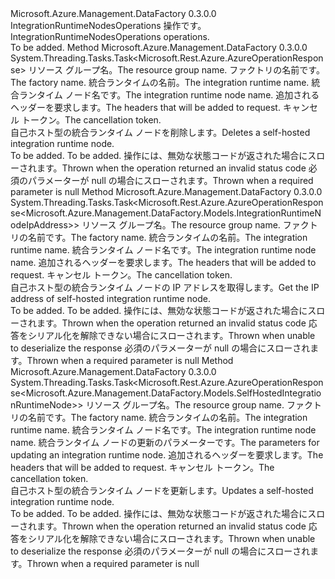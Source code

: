 <Type Name="IIntegrationRuntimeNodesOperations" FullName="Microsoft.Azure.Management.DataFactory.IIntegrationRuntimeNodesOperations">
  <TypeSignature Language="C#" Value="public interface IIntegrationRuntimeNodesOperations" />
  <TypeSignature Language="ILAsm" Value=".class public interface auto ansi abstract IIntegrationRuntimeNodesOperations" />
  <TypeSignature Language="DocId" Value="T:Microsoft.Azure.Management.DataFactory.IIntegrationRuntimeNodesOperations" />
  <TypeSignature Language="VB.NET" Value="Public Interface IIntegrationRuntimeNodesOperations" />
  <TypeSignature Language="F#" Value="type IIntegrationRuntimeNodesOperations = interface" />
  <AssemblyInfo>
    <AssemblyName>Microsoft.Azure.Management.DataFactory</AssemblyName>
    <AssemblyVersion>0.3.0.0</AssemblyVersion>
  </AssemblyInfo>
  <Interfaces />
  <Docs>
    <summary>
            <span data-ttu-id="ac33e-101">IntegrationRuntimeNodesOperations 操作です。</span><span class="sxs-lookup"><span data-stu-id="ac33e-101">IntegrationRuntimeNodesOperations operations.</span></span>
            </summary>
    <remarks>To be added.</remarks>
  </Docs>
  <Members>
    <Member MemberName="DeleteWithHttpMessagesAsync">
      <MemberSignature Language="C#" Value="public System.Threading.Tasks.Task&lt;Microsoft.Rest.Azure.AzureOperationResponse&gt; DeleteWithHttpMessagesAsync (string resourceGroupName, string factoryName, string integrationRuntimeName, string nodeName, System.Collections.Generic.Dictionary&lt;string,System.Collections.Generic.List&lt;string&gt;&gt; customHeaders = null, System.Threading.CancellationToken cancellationToken = null);" />
      <MemberSignature Language="ILAsm" Value=".method public hidebysig newslot virtual instance class System.Threading.Tasks.Task`1&lt;class Microsoft.Rest.Azure.AzureOperationResponse&gt; DeleteWithHttpMessagesAsync(string resourceGroupName, string factoryName, string integrationRuntimeName, string nodeName, class System.Collections.Generic.Dictionary`2&lt;string, class System.Collections.Generic.List`1&lt;string&gt;&gt; customHeaders, valuetype System.Threading.CancellationToken cancellationToken) cil managed" />
      <MemberSignature Language="DocId" Value="M:Microsoft.Azure.Management.DataFactory.IIntegrationRuntimeNodesOperations.DeleteWithHttpMessagesAsync(System.String,System.String,System.String,System.String,System.Collections.Generic.Dictionary{System.String,System.Collections.Generic.List{System.String}},System.Threading.CancellationToken)" />
      <MemberSignature Language="F#" Value="abstract member DeleteWithHttpMessagesAsync : string * string * string * string * System.Collections.Generic.Dictionary&lt;string, System.Collections.Generic.List&lt;string&gt;&gt; * System.Threading.CancellationToken -&gt; System.Threading.Tasks.Task&lt;Microsoft.Rest.Azure.AzureOperationResponse&gt;" Usage="iIntegrationRuntimeNodesOperations.DeleteWithHttpMessagesAsync (resourceGroupName, factoryName, integrationRuntimeName, nodeName, customHeaders, cancellationToken)" />
      <MemberType>Method</MemberType>
      <AssemblyInfo>
        <AssemblyName>Microsoft.Azure.Management.DataFactory</AssemblyName>
        <AssemblyVersion>0.3.0.0</AssemblyVersion>
      </AssemblyInfo>
      <ReturnValue>
        <ReturnType>System.Threading.Tasks.Task&lt;Microsoft.Rest.Azure.AzureOperationResponse&gt;</ReturnType>
      </ReturnValue>
      <Parameters>
        <Parameter Name="resourceGroupName" Type="System.String" />
        <Parameter Name="factoryName" Type="System.String" />
        <Parameter Name="integrationRuntimeName" Type="System.String" />
        <Parameter Name="nodeName" Type="System.String" />
        <Parameter Name="customHeaders" Type="System.Collections.Generic.Dictionary&lt;System.String,System.Collections.Generic.List&lt;System.String&gt;&gt;" />
        <Parameter Name="cancellationToken" Type="System.Threading.CancellationToken" />
      </Parameters>
      <Docs>
        <param name="resourceGroupName">
            <span data-ttu-id="ac33e-102">リソース グループ名。</span><span class="sxs-lookup"><span data-stu-id="ac33e-102">The resource group name.</span></span>
            </param>
        <param name="factoryName">
            <span data-ttu-id="ac33e-103">ファクトリの名前です。</span><span class="sxs-lookup"><span data-stu-id="ac33e-103">The factory name.</span></span>
            </param>
        <param name="integrationRuntimeName">
            <span data-ttu-id="ac33e-104">統合ランタイムの名前。</span><span class="sxs-lookup"><span data-stu-id="ac33e-104">The integration runtime name.</span></span>
            </param>
        <param name="nodeName">
            <span data-ttu-id="ac33e-105">統合ランタイム ノード名です。</span><span class="sxs-lookup"><span data-stu-id="ac33e-105">The integration runtime node name.</span></span>
            </param>
        <param name="customHeaders">
            <span data-ttu-id="ac33e-106">追加されるヘッダーを要求します。</span><span class="sxs-lookup"><span data-stu-id="ac33e-106">The headers that will be added to request.</span></span>
            </param>
        <param name="cancellationToken">
            <span data-ttu-id="ac33e-107">キャンセル トークン。</span><span class="sxs-lookup"><span data-stu-id="ac33e-107">The cancellation token.</span></span>
            </param>
        <summary>
            <span data-ttu-id="ac33e-108">自己ホスト型の統合ランタイム ノードを削除します。</span><span class="sxs-lookup"><span data-stu-id="ac33e-108">Deletes a self-hosted integration runtime node.</span></span>
            </summary>
        <returns>To be added.</returns>
        <remarks>To be added.</remarks>
        <exception cref="T:Microsoft.Azure.Management.DataFactory.Models.ErrorResponseException">
            <span data-ttu-id="ac33e-109">操作には、無効な状態コードが返された場合にスローされます。</span><span class="sxs-lookup"><span data-stu-id="ac33e-109">Thrown when the operation returned an invalid status code</span></span>
            </exception>
        <exception cref="T:Microsoft.Rest.ValidationException">
            <span data-ttu-id="ac33e-110">必須のパラメーターが null の場合にスローされます。</span><span class="sxs-lookup"><span data-stu-id="ac33e-110">Thrown when a required parameter is null</span></span>
            </exception>
      </Docs>
    </Member>
    <Member MemberName="GetIpAddressWithHttpMessagesAsync">
      <MemberSignature Language="C#" Value="public System.Threading.Tasks.Task&lt;Microsoft.Rest.Azure.AzureOperationResponse&lt;Microsoft.Azure.Management.DataFactory.Models.IntegrationRuntimeNodeIpAddress&gt;&gt; GetIpAddressWithHttpMessagesAsync (string resourceGroupName, string factoryName, string integrationRuntimeName, string nodeName, System.Collections.Generic.Dictionary&lt;string,System.Collections.Generic.List&lt;string&gt;&gt; customHeaders = null, System.Threading.CancellationToken cancellationToken = null);" />
      <MemberSignature Language="ILAsm" Value=".method public hidebysig newslot virtual instance class System.Threading.Tasks.Task`1&lt;class Microsoft.Rest.Azure.AzureOperationResponse`1&lt;class Microsoft.Azure.Management.DataFactory.Models.IntegrationRuntimeNodeIpAddress&gt;&gt; GetIpAddressWithHttpMessagesAsync(string resourceGroupName, string factoryName, string integrationRuntimeName, string nodeName, class System.Collections.Generic.Dictionary`2&lt;string, class System.Collections.Generic.List`1&lt;string&gt;&gt; customHeaders, valuetype System.Threading.CancellationToken cancellationToken) cil managed" />
      <MemberSignature Language="DocId" Value="M:Microsoft.Azure.Management.DataFactory.IIntegrationRuntimeNodesOperations.GetIpAddressWithHttpMessagesAsync(System.String,System.String,System.String,System.String,System.Collections.Generic.Dictionary{System.String,System.Collections.Generic.List{System.String}},System.Threading.CancellationToken)" />
      <MemberSignature Language="F#" Value="abstract member GetIpAddressWithHttpMessagesAsync : string * string * string * string * System.Collections.Generic.Dictionary&lt;string, System.Collections.Generic.List&lt;string&gt;&gt; * System.Threading.CancellationToken -&gt; System.Threading.Tasks.Task&lt;Microsoft.Rest.Azure.AzureOperationResponse&lt;Microsoft.Azure.Management.DataFactory.Models.IntegrationRuntimeNodeIpAddress&gt;&gt;" Usage="iIntegrationRuntimeNodesOperations.GetIpAddressWithHttpMessagesAsync (resourceGroupName, factoryName, integrationRuntimeName, nodeName, customHeaders, cancellationToken)" />
      <MemberType>Method</MemberType>
      <AssemblyInfo>
        <AssemblyName>Microsoft.Azure.Management.DataFactory</AssemblyName>
        <AssemblyVersion>0.3.0.0</AssemblyVersion>
      </AssemblyInfo>
      <ReturnValue>
        <ReturnType>System.Threading.Tasks.Task&lt;Microsoft.Rest.Azure.AzureOperationResponse&lt;Microsoft.Azure.Management.DataFactory.Models.IntegrationRuntimeNodeIpAddress&gt;&gt;</ReturnType>
      </ReturnValue>
      <Parameters>
        <Parameter Name="resourceGroupName" Type="System.String" />
        <Parameter Name="factoryName" Type="System.String" />
        <Parameter Name="integrationRuntimeName" Type="System.String" />
        <Parameter Name="nodeName" Type="System.String" />
        <Parameter Name="customHeaders" Type="System.Collections.Generic.Dictionary&lt;System.String,System.Collections.Generic.List&lt;System.String&gt;&gt;" />
        <Parameter Name="cancellationToken" Type="System.Threading.CancellationToken" />
      </Parameters>
      <Docs>
        <param name="resourceGroupName">
            <span data-ttu-id="ac33e-111">リソース グループ名。</span><span class="sxs-lookup"><span data-stu-id="ac33e-111">The resource group name.</span></span>
            </param>
        <param name="factoryName">
            <span data-ttu-id="ac33e-112">ファクトリの名前です。</span><span class="sxs-lookup"><span data-stu-id="ac33e-112">The factory name.</span></span>
            </param>
        <param name="integrationRuntimeName">
            <span data-ttu-id="ac33e-113">統合ランタイムの名前。</span><span class="sxs-lookup"><span data-stu-id="ac33e-113">The integration runtime name.</span></span>
            </param>
        <param name="nodeName">
            <span data-ttu-id="ac33e-114">統合ランタイム ノード名です。</span><span class="sxs-lookup"><span data-stu-id="ac33e-114">The integration runtime node name.</span></span>
            </param>
        <param name="customHeaders">
            <span data-ttu-id="ac33e-115">追加されるヘッダーを要求します。</span><span class="sxs-lookup"><span data-stu-id="ac33e-115">The headers that will be added to request.</span></span>
            </param>
        <param name="cancellationToken">
            <span data-ttu-id="ac33e-116">キャンセル トークン。</span><span class="sxs-lookup"><span data-stu-id="ac33e-116">The cancellation token.</span></span>
            </param>
        <summary>
            <span data-ttu-id="ac33e-117">自己ホスト型の統合ランタイム ノードの IP アドレスを取得します。</span><span class="sxs-lookup"><span data-stu-id="ac33e-117">Get the IP address of self-hosted integration runtime node.</span></span>
            </summary>
        <returns>To be added.</returns>
        <remarks>To be added.</remarks>
        <exception cref="T:Microsoft.Azure.Management.DataFactory.Models.ErrorResponseException">
            <span data-ttu-id="ac33e-118">操作には、無効な状態コードが返された場合にスローされます。</span><span class="sxs-lookup"><span data-stu-id="ac33e-118">Thrown when the operation returned an invalid status code</span></span>
            </exception>
        <exception cref="T:Microsoft.Rest.SerializationException">
            <span data-ttu-id="ac33e-119">応答をシリアル化を解除できない場合にスローされます。</span><span class="sxs-lookup"><span data-stu-id="ac33e-119">Thrown when unable to deserialize the response</span></span>
            </exception>
        <exception cref="T:Microsoft.Rest.ValidationException">
            <span data-ttu-id="ac33e-120">必須のパラメーターが null の場合にスローされます。</span><span class="sxs-lookup"><span data-stu-id="ac33e-120">Thrown when a required parameter is null</span></span>
            </exception>
      </Docs>
    </Member>
    <Member MemberName="UpdateWithHttpMessagesAsync">
      <MemberSignature Language="C#" Value="public System.Threading.Tasks.Task&lt;Microsoft.Rest.Azure.AzureOperationResponse&lt;Microsoft.Azure.Management.DataFactory.Models.SelfHostedIntegrationRuntimeNode&gt;&gt; UpdateWithHttpMessagesAsync (string resourceGroupName, string factoryName, string integrationRuntimeName, string nodeName, Microsoft.Azure.Management.DataFactory.Models.UpdateIntegrationRuntimeNodeRequest updateIntegrationRuntimeNodeRequest, System.Collections.Generic.Dictionary&lt;string,System.Collections.Generic.List&lt;string&gt;&gt; customHeaders = null, System.Threading.CancellationToken cancellationToken = null);" />
      <MemberSignature Language="ILAsm" Value=".method public hidebysig newslot virtual instance class System.Threading.Tasks.Task`1&lt;class Microsoft.Rest.Azure.AzureOperationResponse`1&lt;class Microsoft.Azure.Management.DataFactory.Models.SelfHostedIntegrationRuntimeNode&gt;&gt; UpdateWithHttpMessagesAsync(string resourceGroupName, string factoryName, string integrationRuntimeName, string nodeName, class Microsoft.Azure.Management.DataFactory.Models.UpdateIntegrationRuntimeNodeRequest updateIntegrationRuntimeNodeRequest, class System.Collections.Generic.Dictionary`2&lt;string, class System.Collections.Generic.List`1&lt;string&gt;&gt; customHeaders, valuetype System.Threading.CancellationToken cancellationToken) cil managed" />
      <MemberSignature Language="DocId" Value="M:Microsoft.Azure.Management.DataFactory.IIntegrationRuntimeNodesOperations.UpdateWithHttpMessagesAsync(System.String,System.String,System.String,System.String,Microsoft.Azure.Management.DataFactory.Models.UpdateIntegrationRuntimeNodeRequest,System.Collections.Generic.Dictionary{System.String,System.Collections.Generic.List{System.String}},System.Threading.CancellationToken)" />
      <MemberSignature Language="F#" Value="abstract member UpdateWithHttpMessagesAsync : string * string * string * string * Microsoft.Azure.Management.DataFactory.Models.UpdateIntegrationRuntimeNodeRequest * System.Collections.Generic.Dictionary&lt;string, System.Collections.Generic.List&lt;string&gt;&gt; * System.Threading.CancellationToken -&gt; System.Threading.Tasks.Task&lt;Microsoft.Rest.Azure.AzureOperationResponse&lt;Microsoft.Azure.Management.DataFactory.Models.SelfHostedIntegrationRuntimeNode&gt;&gt;" Usage="iIntegrationRuntimeNodesOperations.UpdateWithHttpMessagesAsync (resourceGroupName, factoryName, integrationRuntimeName, nodeName, updateIntegrationRuntimeNodeRequest, customHeaders, cancellationToken)" />
      <MemberType>Method</MemberType>
      <AssemblyInfo>
        <AssemblyName>Microsoft.Azure.Management.DataFactory</AssemblyName>
        <AssemblyVersion>0.3.0.0</AssemblyVersion>
      </AssemblyInfo>
      <ReturnValue>
        <ReturnType>System.Threading.Tasks.Task&lt;Microsoft.Rest.Azure.AzureOperationResponse&lt;Microsoft.Azure.Management.DataFactory.Models.SelfHostedIntegrationRuntimeNode&gt;&gt;</ReturnType>
      </ReturnValue>
      <Parameters>
        <Parameter Name="resourceGroupName" Type="System.String" />
        <Parameter Name="factoryName" Type="System.String" />
        <Parameter Name="integrationRuntimeName" Type="System.String" />
        <Parameter Name="nodeName" Type="System.String" />
        <Parameter Name="updateIntegrationRuntimeNodeRequest" Type="Microsoft.Azure.Management.DataFactory.Models.UpdateIntegrationRuntimeNodeRequest" />
        <Parameter Name="customHeaders" Type="System.Collections.Generic.Dictionary&lt;System.String,System.Collections.Generic.List&lt;System.String&gt;&gt;" />
        <Parameter Name="cancellationToken" Type="System.Threading.CancellationToken" />
      </Parameters>
      <Docs>
        <param name="resourceGroupName">
            <span data-ttu-id="ac33e-121">リソース グループ名。</span><span class="sxs-lookup"><span data-stu-id="ac33e-121">The resource group name.</span></span>
            </param>
        <param name="factoryName">
            <span data-ttu-id="ac33e-122">ファクトリの名前です。</span><span class="sxs-lookup"><span data-stu-id="ac33e-122">The factory name.</span></span>
            </param>
        <param name="integrationRuntimeName">
            <span data-ttu-id="ac33e-123">統合ランタイムの名前。</span><span class="sxs-lookup"><span data-stu-id="ac33e-123">The integration runtime name.</span></span>
            </param>
        <param name="nodeName">
            <span data-ttu-id="ac33e-124">統合ランタイム ノード名です。</span><span class="sxs-lookup"><span data-stu-id="ac33e-124">The integration runtime node name.</span></span>
            </param>
        <param name="updateIntegrationRuntimeNodeRequest">
            <span data-ttu-id="ac33e-125">統合ランタイム ノードの更新のパラメーターです。</span><span class="sxs-lookup"><span data-stu-id="ac33e-125">The parameters for updating an integration runtime node.</span></span>
            </param>
        <param name="customHeaders">
            <span data-ttu-id="ac33e-126">追加されるヘッダーを要求します。</span><span class="sxs-lookup"><span data-stu-id="ac33e-126">The headers that will be added to request.</span></span>
            </param>
        <param name="cancellationToken">
            <span data-ttu-id="ac33e-127">キャンセル トークン。</span><span class="sxs-lookup"><span data-stu-id="ac33e-127">The cancellation token.</span></span>
            </param>
        <summary>
            <span data-ttu-id="ac33e-128">自己ホスト型の統合ランタイム ノードを更新します。</span><span class="sxs-lookup"><span data-stu-id="ac33e-128">Updates a self-hosted integration runtime node.</span></span>
            </summary>
        <returns>To be added.</returns>
        <remarks>To be added.</remarks>
        <exception cref="T:Microsoft.Azure.Management.DataFactory.Models.ErrorResponseException">
            <span data-ttu-id="ac33e-129">操作には、無効な状態コードが返された場合にスローされます。</span><span class="sxs-lookup"><span data-stu-id="ac33e-129">Thrown when the operation returned an invalid status code</span></span>
            </exception>
        <exception cref="T:Microsoft.Rest.SerializationException">
            <span data-ttu-id="ac33e-130">応答をシリアル化を解除できない場合にスローされます。</span><span class="sxs-lookup"><span data-stu-id="ac33e-130">Thrown when unable to deserialize the response</span></span>
            </exception>
        <exception cref="T:Microsoft.Rest.ValidationException">
            <span data-ttu-id="ac33e-131">必須のパラメーターが null の場合にスローされます。</span><span class="sxs-lookup"><span data-stu-id="ac33e-131">Thrown when a required parameter is null</span></span>
            </exception>
      </Docs>
    </Member>
  </Members>
</Type>